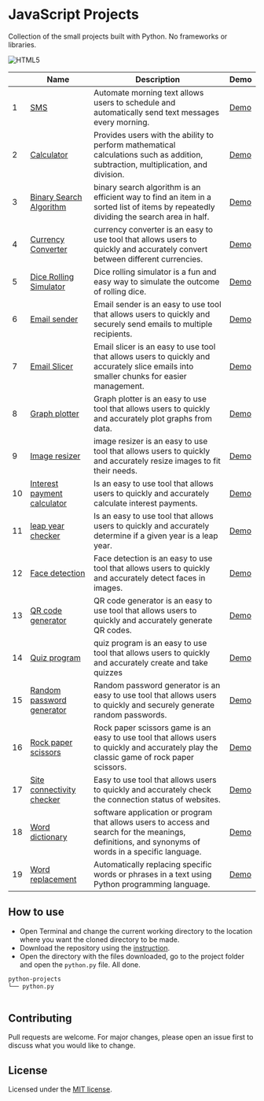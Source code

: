 
# JavaScript Projects
Collection of the small projects built with Python. No frameworks or libraries.

![HTML5](https://img.shields.io/badge/python-%23F7DF1E.svg?style=for-the-badge&logo=python&logoColor=)


|   | Name     | Description   | Demo  |
|---|----------|---------------|-------|
| 1 | [SMS](/automate-morning-text/) | Automate morning text allows users to schedule and automatically send text messages every morning. | [Demo](https:///) |
| 2 | [Calculator](/lcalculator/) | Provides users with the ability to perform mathematical calculations such as addition, subtraction, multiplication, and division. | [Demo](https:///) |
| 3 | [Binary Search Algorithm](/binary-search-algorithm/) | binary search algorithm is an efficient way to find an item in a sorted list of items by repeatedly dividing the search area in half. | [Demo](https:///) |
| 4 | [Currency Converter](/currency-converter/) | currency converter is an easy to use tool that allows users to quickly and accurately convert between different currencies. | [Demo](https:////) |
| 5 | [Dice Rolling Simulator](/dice-rolling-simulator/) | Dice rolling simulator is a fun and easy way to simulate the outcome of rolling dice. | [Demo](https:///) |
| 6 | [Email sender](/email-sender/) | Email sender is an easy to use tool that allows users to quickly and securely send emails to multiple recipients. | [Demo](https:///) |
| 7 | [Email Slicer](/email-slicer/) | Email slicer is an easy to use tool that allows users to quickly and accurately slice emails into smaller chunks for easier management. | [Demo](https:///) |
| 8 | [Graph plotter](/graph-plotter/) | Graph plotter is an easy to use tool that allows users to quickly and accurately plot graphs from data. | [Demo](https:///github-user-data/) |
| 9 | [Image resizer](/image-resizer/) | image resizer is an easy to use tool that allows users to quickly and accurately resize images to fit their needs. | [Demo](https:///github-user-dat/) |
| 10 | [Interest payment calculator](/interest-payment-calculator/) |  Is an easy to use tool that allows users to quickly and accurately calculate interest payments. | [Demo](https:///github-user-data/) |
| 11 | [leap year checker](/leap-year-checker/) |  Is an easy to use tool that allows users to quickly and accurately determine if a given year is a leap year. | [Demo](https:///github-user-data/) |
| 12 | [Face detection](/python-face-detectionr/) | Face detection is an easy to use tool that allows users to quickly and accurately detect faces in images. | [Demo](https:///github-user-data/) |
| 13 | [QR code generator](/qr-code-generator/) | QR code generator is an easy to use tool that allows users to quickly and accurately generate QR codes. | [Demo](https:///github-user-data/) |
| 14 | [Quiz program](/quiz-program/) | quiz program is an easy to use tool that allows users to quickly and accurately create and take quizzes | [Demo](https:///github-user-data/) |
| 15 | [Random password generator](/random-password-generator/) | Random password generator is an easy to use tool that allows users to quickly and securely generate random passwords. | [Demo](https:///github-user-data/) |
| 16 | [Rock paper scissors](/rock-paper-scissors/) | Rock paper scissors game is an easy to use tool that allows users to quickly and accurately play the classic game of rock paper scissors. | [Demo](https:///github-user-data/) |
| 17 | [Site connectivity checker](/site-connectivity-checker/) | Easy to use tool that allows users to quickly and accurately check the connection status of websites. | [Demo](https:///github-user-data/) |
| 18 | [Word dictionary](/word-dictionary/) |software application or program that allows users to access and search for the meanings, definitions, and synonyms of words in a specific language. | [Demo](https:///github-user-data/) |
| 19 | [Word replacement](/word-replacement/) |Automatically replacing specific words or phrases in a text using Python programming language. | [Demo](https:///github-user-data/) |

## How to use
* Open Terminal and change the current working directory to the location where you want the cloned directory to be made.
* Download the repository using the [instruction](https://help.github.com/en/github/creating-cloning-and-archiving-repositories/cloning-a-repository).
* Open the directory with the files downloaded, go to the project folder and open the `python.py` file. All done.

```bash
python-projects
└── python.py
    
```

## Contributing
Pull requests are welcome. For major changes, please open an issue first to discuss what you would like to change.

## License
Licensed under the [MIT license](./LICENSE).
